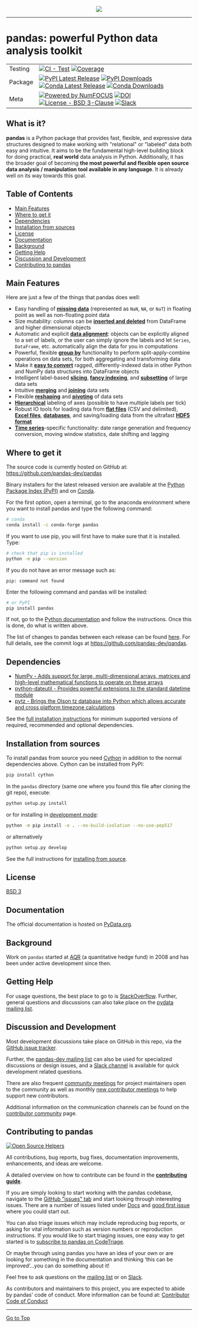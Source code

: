 <div align="center">
  <img src="https://pandas.pydata.org/static/img/pandas.svg"><br>
</div>

-----------------

# pandas: powerful Python data analysis toolkit

| | |
| --- | --- |
| Testing | [![CI - Test](https://github.com/pandas-dev/pandas/actions/workflows/unit-tests.yml/badge.svg)](https://github.com/pandas-dev/pandas/actions/workflows/unit-tests.yml) [![Coverage](https://codecov.io/github/pandas-dev/pandas/coverage.svg?branch=main)](https://codecov.io/gh/pandas-dev/pandas) |
| Package | [![PyPI Latest Release](https://img.shields.io/pypi/v/pandas.svg)](https://pypi.org/project/pandas/) [![PyPI Downloads](https://img.shields.io/pypi/dm/pandas.svg?label=PyPI%20downloads)](https://pypi.org/project/pandas/) [![Conda Latest Release](https://anaconda.org/conda-forge/pandas/badges/version.svg)](https://anaconda.org/conda-forge/pandas) [![Conda Downloads](https://img.shields.io/conda/dn/conda-forge/pandas.svg?label=Conda%20downloads)](https://anaconda.org/conda-forge/pandas) |
| Meta | [![Powered by NumFOCUS](https://img.shields.io/badge/powered%20by-NumFOCUS-orange.svg?style=flat&colorA=E1523D&colorB=007D8A)](https://numfocus.org) [![DOI](https://zenodo.org/badge/DOI/10.5281/zenodo.3509134.svg)](https://doi.org/10.5281/zenodo.3509134) [![License - BSD 3-Clause](https://img.shields.io/pypi/l/pandas.svg)](https://github.com/pandas-dev/pandas/blob/main/LICENSE) [![Slack](https://img.shields.io/badge/join_Slack-information-brightgreen.svg?logo=slack)](https://pandas.pydata.org/docs/dev/development/community.html?highlight=slack#community-slack) |


## What is it?

**pandas** is a Python package that provides fast, flexible, and expressive data
structures designed to make working with "relational" or "labeled" data both
easy and intuitive. It aims to be the fundamental high-level building block for
doing practical, **real world** data analysis in Python. Additionally, it has
the broader goal of becoming **the most powerful and flexible open source data
analysis / manipulation tool available in any language**. It is already well on
its way towards this goal.

## Table of Contents

- [Main Features](#main-features)
- [Where to get it](#where-to-get-it)
- [Dependencies](#dependencies)
- [Installation from sources](#installation-from-sources)
- [License](#license)
- [Documentation](#documentation)
- [Background](#background)
- [Getting Help](#getting-help)
- [Discussion and Development](#discussion-and-development)
- [Contributing to pandas](#contributing-to-pandas)

## Main Features
Here are just a few of the things that pandas does well:

  - Easy handling of [**missing data**][missing-data] (represented as
    `NaN`, `NA`, or `NaT`) in floating point as well as non-floating point data
  - Size mutability: columns can be [**inserted and
    deleted**][insertion-deletion] from DataFrame and higher dimensional
    objects
  - Automatic and explicit [**data alignment**][alignment]: objects can
    be explicitly aligned to a set of labels, or the user can simply
    ignore the labels and let `Series`, `DataFrame`, etc. automatically
    align the data for you in computations
  - Powerful, flexible [**group by**][groupby] functionality to perform
    split-apply-combine operations on data sets, for both aggregating
    and transforming data
  - Make it [**easy to convert**][conversion] ragged,
    differently-indexed data in other Python and NumPy data structures
    into DataFrame objects
  - Intelligent label-based [**slicing**][slicing], [**fancy
    indexing**][fancy-indexing], and [**subsetting**][subsetting] of
    large data sets
  - Intuitive [**merging**][merging] and [**joining**][joining] data
    sets
  - Flexible [**reshaping**][reshape] and [**pivoting**][pivot-table] of
    data sets
  - [**Hierarchical**][mi] labeling of axes (possible to have multiple
    labels per tick)
  - Robust IO tools for loading data from [**flat files**][flat-files]
    (CSV and delimited), [**Excel files**][excel], [**databases**][db],
    and saving/loading data from the ultrafast [**HDF5 format**][hdfstore]
  - [**Time series**][timeseries]-specific functionality: date range
    generation and frequency conversion, moving window statistics,
    date shifting and lagging


   [missing-data]: https://pandas.pydata.org/pandas-docs/stable/user_guide/missing_data.html
   [insertion-deletion]: https://pandas.pydata.org/pandas-docs/stable/user_guide/dsintro.html#column-selection-addition-deletion
   [alignment]: https://pandas.pydata.org/pandas-docs/stable/user_guide/dsintro.html?highlight=alignment#intro-to-data-structures
   [groupby]: https://pandas.pydata.org/pandas-docs/stable/user_guide/groupby.html#group-by-split-apply-combine
   [conversion]: https://pandas.pydata.org/pandas-docs/stable/user_guide/dsintro.html#dataframe
   [slicing]: https://pandas.pydata.org/pandas-docs/stable/user_guide/indexing.html#slicing-ranges
   [fancy-indexing]: https://pandas.pydata.org/pandas-docs/stable/user_guide/advanced.html#advanced
   [subsetting]: https://pandas.pydata.org/pandas-docs/stable/user_guide/indexing.html#boolean-indexing
   [merging]: https://pandas.pydata.org/pandas-docs/stable/user_guide/merging.html#database-style-dataframe-or-named-series-joining-merging
   [joining]: https://pandas.pydata.org/pandas-docs/stable/user_guide/merging.html#joining-on-index
   [reshape]: https://pandas.pydata.org/pandas-docs/stable/user_guide/reshaping.html
   [pivot-table]: https://pandas.pydata.org/pandas-docs/stable/user_guide/reshaping.html
   [mi]: https://pandas.pydata.org/pandas-docs/stable/user_guide/indexing.html#hierarchical-indexing-multiindex
   [flat-files]: https://pandas.pydata.org/pandas-docs/stable/user_guide/io.html#csv-text-files
   [excel]: https://pandas.pydata.org/pandas-docs/stable/user_guide/io.html#excel-files
   [db]: https://pandas.pydata.org/pandas-docs/stable/user_guide/io.html#sql-queries
   [hdfstore]: https://pandas.pydata.org/pandas-docs/stable/user_guide/io.html#hdf5-pytables
   [timeseries]: https://pandas.pydata.org/pandas-docs/stable/user_guide/timeseries.html#time-series-date-functionality

## Where to get it
The source code is currently hosted on GitHub at:
https://github.com/pandas-dev/pandas

Binary installers for the latest released version are available at the [Python
Package Index (PyPI)](https://pypi.org/project/pandas) and on [Conda](https://docs.conda.io/en/latest/).

For the first option, open a terminal, go to the anaconda environment where you want to install pandas and type the following command:

```sh
# conda
conda install -c conda-forge pandas
```

If you want to use pip, you will first have to make sure that it is installed. Type:

```sh
# check that pip is installed
python -m pip --version
````

If you do not have an error message such as:

```
pip: command not found
```

Enter the following command and pandas will be installed:

```sh
# or PyPI
pip install pandas
```

If not, go to the [Python documentation](https://docs.python.org/en/3/installing/index.html) and follow the instructions. Once this is done, do what is written above.

The list of changes to pandas between each release can be found
[here](https://pandas.pydata.org/pandas-docs/stable/whatsnew/index.html). For full
details, see the commit logs at https://github.com/pandas-dev/pandas.

## Dependencies
- [NumPy - Adds support for large, multi-dimensional arrays, matrices and high-level mathematical functions to operate on these arrays](https://www.numpy.org)
- [python-dateutil - Provides powerful extensions to the standard datetime module](https://dateutil.readthedocs.io/en/stable/index.html)
- [pytz - Brings the Olson tz database into Python which allows accurate and cross platform timezone calculations](https://github.com/stub42/pytz)

See the [full installation instructions](https://pandas.pydata.org/pandas-docs/stable/install.html#dependencies) for minimum supported versions of required, recommended and optional dependencies.

## Installation from sources
To install pandas from source you need [Cython](https://cython.org/) in addition to the normal
dependencies above. Cython can be installed from PyPI:

```sh
pip install cython
```

In the `pandas` directory (same one where you found this file after
cloning the git repo), execute:

```sh
python setup.py install
```

or for installing in [development mode](https://pip.pypa.io/en/latest/cli/pip_install/#install-editable):


```sh
python -m pip install -e . --no-build-isolation --no-use-pep517
```

or alternatively

```sh
python setup.py develop
```

See the full instructions for [installing from source](https://pandas.pydata.org/pandas-docs/stable/getting_started/install.html#installing-from-source).

## License
[BSD 3](LICENSE)

## Documentation
The official documentation is hosted on [PyData.org](https://pandas.pydata.org/pandas-docs/stable/).

## Background
Work on ``pandas`` started at [AQR](https://www.aqr.com/) (a quantitative hedge fund) in 2008 and
has been under active development since then.

## Getting Help

For usage questions, the best place to go to is [StackOverflow](https://stackoverflow.com/questions/tagged/pandas).
Further, general questions and discussions can also take place on the [pydata mailing list](https://groups.google.com/forum/?fromgroups#!forum/pydata).

## Discussion and Development
Most development discussions take place on GitHub in this repo, via the [GitHub issue tracker](https://github.com/pandas-dev/pandas/issues).

Further, the [pandas-dev mailing list](https://mail.python.org/mailman/listinfo/pandas-dev) can also be used for specialized discussions or design issues, and a [Slack channel](https://pandas.pydata.org/docs/dev/development/community.html?highlight=slack#community-slack) is available for quick development related questions.

There are also frequent [community meetings](https://pandas.pydata.org/docs/dev/development/community.html#community-meeting) for project maintainers open to the community as well as monthly [new contributor meetings](https://pandas.pydata.org/docs/dev/development/community.html#new-contributor-meeting) to help support new contributors.

Additional information on the communication channels can be found on the [contributor community](https://pandas.pydata.org/docs/development/community.html) page.

## Contributing to pandas

[![Open Source Helpers](https://www.codetriage.com/pandas-dev/pandas/badges/users.svg)](https://www.codetriage.com/pandas-dev/pandas)

All contributions, bug reports, bug fixes, documentation improvements, enhancements, and ideas are welcome.

A detailed overview on how to contribute can be found in the **[contributing guide](https://pandas.pydata.org/docs/dev/development/contributing.html)**.

If you are simply looking to start working with the pandas codebase, navigate to the [GitHub "issues" tab](https://github.com/pandas-dev/pandas/issues) and start looking through interesting issues. There are a number of issues listed under [Docs](https://github.com/pandas-dev/pandas/issues?labels=Docs&sort=updated&state=open) and [good first issue](https://github.com/pandas-dev/pandas/issues?labels=good+first+issue&sort=updated&state=open) where you could start out.

You can also triage issues which may include reproducing bug reports, or asking for vital information such as version numbers or reproduction instructions. If you would like to start triaging issues, one easy way to get started is to [subscribe to pandas on CodeTriage](https://www.codetriage.com/pandas-dev/pandas).

Or maybe through using pandas you have an idea of your own or are looking for something in the documentation and thinking ‘this can be improved’...you can do something about it!

Feel free to ask questions on the [mailing list](https://groups.google.com/forum/?fromgroups#!forum/pydata) or on [Slack](https://pandas.pydata.org/docs/dev/development/community.html?highlight=slack#community-slack).

As contributors and maintainers to this project, you are expected to abide by pandas' code of conduct. More information can be found at: [Contributor Code of Conduct](https://github.com/pandas-dev/.github/blob/master/CODE_OF_CONDUCT.md)

<hr>

[Go to Top](#table-of-contents)
